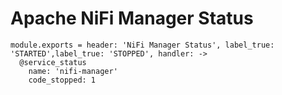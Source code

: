 
# Apache NiFi Manager Status

    module.exports = header: 'NiFi Manager Status', label_true: 'STARTED',label_true: 'STOPPED', handler: ->
      @service_status
        name: 'nifi-manager'
        code_stopped: 1
